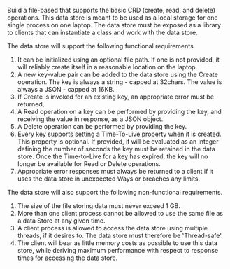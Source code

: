 Build a file-based that supports the basic CRD (create, read, and delete) operations. This data store is meant to be used as a local storage for one single process on one laptop. The data store must be exposed as a library to clients that can instantiate a class and work with the data store.

The data store will support the following functional requirements.

1. It can be initialized using an optional file path. If one is not provided, it will reliably create itself in a reasonable location on the laptop.
2. A new key-value pair can be added to the data store using the Create operation. The key is always a string - capped at 32chars. The value is always a JSON - capped at 16KB.
3. If Create is invoked for an existing key, an appropriate error must be returned,
4. A Read operation on a key can be performed by providing the key, and receiving the value in response, as a JSON object.
5. A Delete operation can be performed by providing the key.
6. Every key supports setting a Time-To-Live property when it is created. This property is optional. If provided, it will be evaluated as an integer defining the number of seconds the key must be retained in the data store. Once the Time-to-Live for a key has expired,
   the key will no longer be available for Read or Delete operations.
7. Appropriate error responses must always be returned to a client if it uses the data store in unexpected Ways or breaches any limits.

The data store will also support the following non-functional requirements.

1. The size of the file storing data must never exceed 1 GB.
2. More than one client process cannot be allowed to use the same file as a data Store at any given time.
3. A client process is allowed to access the data store using multiple threads, if it desires to. The data store must therefore be 'Thread-safe'.
4. The client will bear as little memory costs as possible to use this data store, while deriving maximum performance with respect to response times for accessing the data store.
